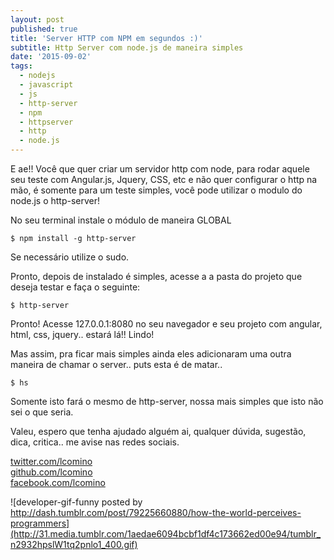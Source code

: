 ```yaml
---
layout: post
published: true
title: 'Server HTTP com NPM em segundos :)'
subtitle: Http Server com node.js de maneira simples
date: '2015-09-02'
tags:
  - nodejs
  - javascript
  - js
  - http-server
  - npm
  - httpserver
  - http
  - node.js
---
```

E ae!! Você que quer criar um servidor http com node, para rodar aquele seu teste com Angular.js, Jquery, CSS, etc e não quer configurar o http na mão, é somente para um teste simples, você pode utilizar o modulo do node.js o http-server!

No seu terminal instale o módulo de maneira GLOBAL 

`$ npm install -g http-server`

Se necessário utilize o sudo.

Pronto, depois de instalado é simples, acesse a a pasta do projeto que deseja testar e faça o seguinte:

`$ http-server`

Pronto! Acesse 127.0.0.1:8080 no seu navegador e seu projeto com angular, html, css, jquery.. estará lá!! Lindo!

Mas assim, pra ficar mais simples ainda eles adicionaram uma outra maneira de chamar o server.. puts esta é de matar..

`$ hs`

Somente isto fará o mesmo de http-server, nossa mais simples que isto não sei o que seria.

Valeu, espero que tenha ajudado alguém ai, qualquer dúvida, sugestão, dica, critica.. me avise nas redes sociais.

[twitter.com/lcomino](twitter.com/lcomino)  
[github.com/lcomino](github.com/lcomino)  
[facebook.com/lcomino](facebook.com/lcomino)  

![developer-gif-funny posted by http://dash.tumblr.com/post/79225660880/how-the-world-perceives-programmers](http://31.media.tumblr.com/1aedae6094bcbf1df4c173662ed00e94/tumblr_n2932hpslW1tq2pnlo1_400.gif)